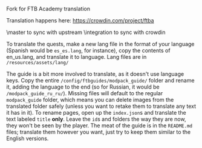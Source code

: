Fork for FTB Academy translation

Translation happens here: https://crowdin.com/project/ftba

<FORK>\master to sync with upstream
<FORK>\integration to sync with crowdin


To translate the quests, make a new lang file in the format of your language (Spanish would be `es_es.lang`, for instance), copy the contents of en_us.lang, and translate it to language. Lang files are in `/resources/assets/lang/`

The guide is a bit more involved to translate, as it doesn't use language keys. Copy the entire `/config/ftbguides/modpack_guide/` folder and rename it, adding the language to the end (so for Russian, it would be `/modpack_guide_ru_ru/`). Missing files will default to the regular `modpack_guide` folder, which means you can delete images from the translated folder safely (unless you want to retake them to translate any text it has in it). To rename pages, open up the `index.json`s and translate the text labeled `title` **only**. Leave the `id`s and folders the way they are now, they won't be seen by the player. The meat of the guide is in the `README.md` files; translate them however you want, just try to keep them similar to the English versions.
